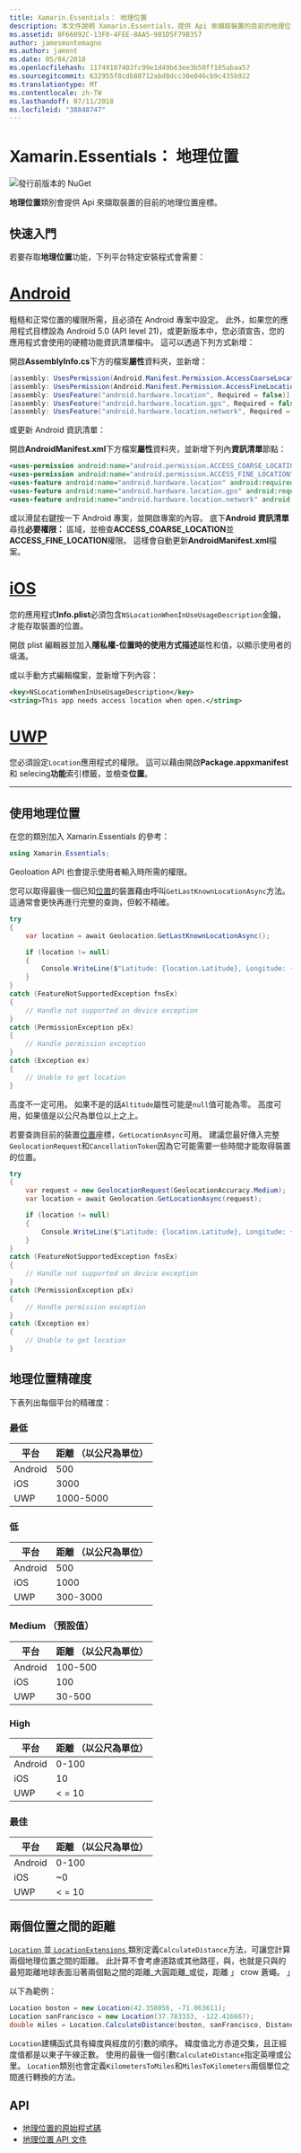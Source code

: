 ```yaml
---
title: Xamarin.Essentials： 地理位置
description: 本文件說明 Xamarin.Essentials，提供 Api 來擷取裝置的目前的地理位置座標中的地理位置類別。
ms.assetid: 8F66092C-13F0-4FEE-8AA5-901D5F79B357
author: jamesmontemagno
ms.author: jamont
ms.date: 05/04/2018
ms.openlocfilehash: 11749107403fc99e1d49b63ee3b50ff105abaa57
ms.sourcegitcommit: 632955f8cdb80712abd8dcc30e046cb9c435b922
ms.translationtype: MT
ms.contentlocale: zh-TW
ms.lasthandoff: 07/11/2018
ms.locfileid: "38848747"
---
```

# <a name="xamarinessentials-geolocation"></a>Xamarin.Essentials： 地理位置

![發行前版本的 NuGet](~/media/shared/pre-release.png)

**地理位置**類別會提供 Api 來擷取裝置的目前的地理位置座標。

## <a name="getting-started"></a>快速入門

若要存取**地理位置**功能，下列平台特定安裝程式會需要：

# <a name="androidtabandroid"></a>[Android](#tab/android)

粗糙和正常位置的權限所需，且必須在 Android 專案中設定。 此外，如果您的應用程式目標設為 Android 5.0 (API level 21)，或更新版本中，您必須宣告，您的應用程式會使用的硬體功能資訊清單檔中。 這可以透過下列方式新增：

開啟**AssemblyInfo.cs**下方的檔案**屬性**資料夾，並新增：

```csharp
[assembly: UsesPermission(Android.Manifest.Permission.AccessCoarseLocation)]
[assembly: UsesPermission(Android.Manifest.Permission.AccessFineLocation)]
[assembly: UsesFeature("android.hardware.location", Required = false)]
[assembly: UsesFeature("android.hardware.location.gps", Required = false)]
[assembly: UsesFeature("android.hardware.location.network", Required = false)]
```

或更新 Android 資訊清單：

開啟**AndroidManifest.xml**下方檔案**屬性**資料夾，並新增下列內**資訊清單**節點：

```xml
<uses-permission android:name="android.permission.ACCESS_COARSE_LOCATION" />
<uses-permission android:name="android.permission.ACCESS_FINE_LOCATION" />
<uses-feature android:name="android.hardware.location" android:required="false" />
<uses-feature android:name="android.hardware.location.gps" android:required="false" />
<uses-feature android:name="android.hardware.location.network" android:required="false" />
```

或以滑鼠右鍵按一下 Android 專案，並開啟專案的內容。 底下**Android 資訊清單**尋找**必要權限：** 區域，並檢查**ACCESS_COARSE_LOCATION**並**ACCESS_FINE_LOCATION**權限。 這樣會自動更新**AndroidManifest.xml**檔案。

# <a name="iostabios"></a>[iOS](#tab/ios)

您的應用程式**Info.plist**必須包含`NSLocationWhenInUseUsageDescription`金鑰，才能存取裝置的位置。

開啟 plist 編輯器並加入**隱私權-位置時的使用方式描述**屬性和值，以顯示使用者的填滿。

或以手動方式編輯檔案，並新增下列內容：

```xml
<key>NSLocationWhenInUseUsageDescription</key>
<string>This app needs access location when open.</string>
```

# <a name="uwptabuwp"></a>[UWP](#tab/uwp)

您必須設定`Location`應用程式的權限。 這可以藉由開啟**Package.appxmanifest**和 selecing**功能**索引標籤，並檢查**位置**。

-----

## <a name="using-geolocation"></a>使用地理位置

在您的類別加入 Xamarin.Essentials 的參考：

```csharp
using Xamarin.Essentials;
```

Geoloation API 也會提示使用者輸入時所需的權限。

您可以取得最後一個已知[位置](xref:Xamarin.Essentials.Location)的裝置藉由呼叫`GetLastKnownLocationAsync`方法。 這通常會更快再進行完整的查詢，但較不精確。

```csharp
try
{
    var location = await Geolocation.GetLastKnownLocationAsync();

    if (location != null)
    {
        Console.WriteLine($"Latitude: {location.Latitude}, Longitude: {location.Longitude}, Altitude: {location.Altitude}");
    }
}
catch (FeatureNotSupportedException fnsEx)
{
    // Handle not supported on device exception
}
catch (PermissionException pEx)
{
    // Handle permission exception
}
catch (Exception ex)
{
    // Unable to get location
}
```

高度不一定可用。 如果不是的話`Altitude`屬性可能是`null`值可能為零。 高度可用，如果值是以公尺為單位以上之上。 

若要查詢目前的裝置[位置](xref:Xamarin.Essentials.Location)座標，`GetLocationAsync`可用。 建議您最好傳入完整`GeolocationRequest`和`CancellationToken`因為它可能需要一些時間才能取得裝置的位置。

```csharp
try
{
    var request = new GeolocationRequest(GeolocationAccuracy.Medium);
    var location = await Geolocation.GetLocationAsync(request);

    if (location != null)
    {
        Console.WriteLine($"Latitude: {location.Latitude}, Longitude: {location.Longitude}, Altitude: {location.Altitude}");
    }
}
catch (FeatureNotSupportedException fnsEx)
{
    // Handle not supported on device exception
}
catch (PermissionException pEx)
{
    // Handle permission exception
}
catch (Exception ex)
{
    // Unable to get location
}
```

## <a name="geolocation-accuracy"></a>地理位置精確度

下表列出每個平台的精確度：

### <a name="lowest"></a>最低

| 平台 | 距離 （以公尺為單位） |
| --- | --- |
| Android | 500 |
| iOS | 3000 |
| UWP | 1000-5000 |

### <a name="low"></a>低

| 平台 | 距離 （以公尺為單位） |
| --- | --- |
| Android | 500 |
| iOS | 1000 |
| UWP | 300-3000 |

### <a name="medium-default"></a>Medium （預設值）

| 平台 | 距離 （以公尺為單位） |
| --- | --- |
| Android | 100-500 |
| iOS | 100 |
| UWP | 30-500 |

### <a name="high"></a>High

| 平台 | 距離 （以公尺為單位） |
| --- | --- |
| Android | 0-100 |
| iOS | 10 |
| UWP | < = 10 |

### <a name="best"></a>最佳

| 平台 | 距離 （以公尺為單位） |
| --- | --- |
| Android | 0-100 |
| iOS | ~0 |
| UWP | < = 10 |

<a name="calculate-distance" />

## <a name="distance-between-two-locations"></a>兩個位置之間的距離

[ `Location` ](xref:Xamarin.Essentials.Location)並[ `LocationExtensions` ](xref:Xamarin.Essentials.LocationExtensions)類別定義`CalculateDistance`方法，可讓您計算兩個地理位置之間的距離。 此計算不會考慮道路或其他路徑，與，也就是只與的最短距離地球表面沿著兩個點之間的距離_大圓距離_或從，距離 」 crow 蒼蠅。 」

以下為範例：

```csharp
Location boston = new Location(42.358056, -71.063611);
Location sanFrancisco = new Location(37.783333, -122.416667);
double miles = Location.CalculateDistance(boston, sanFrancisco, DistanceUnits.Miles);
```

`Location`建構函式具有緯度與經度的引數的順序。 緯度值北方赤道交集，且正經度值都是以東子午線正數。 使用的最後一個引數`CalculateDistance`指定英哩或公里。 `Location`類別也會定義`KilometersToMiles`和`MilesToKilometers`兩個單位之間進行轉換的方法。

## <a name="api"></a>API

- [地理位置的原始程式碼](https://github.com/xamarin/Essentials/tree/master/Xamarin.Essentials/Geolocation)
- [地理位置 API 文件](xref:Xamarin.Essentials.Geolocation)
